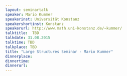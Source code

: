 ```yaml
---
layout: seminartalk
speaker: Mario Kummer
speakerinst: Universität Konstanz 
speakershortinst: Konstanz
speakerurl: http://www.math.uni-konstanz.de/~kummer/
talktitle:  TBD
talkdate: 31.08.2015
talktime: TBD
talkplace: TBD
title: "Large Structures Seminar - Mario Kummer"
dinnerplace: 
dinnertime: 
dinnerurl: 
---
```

